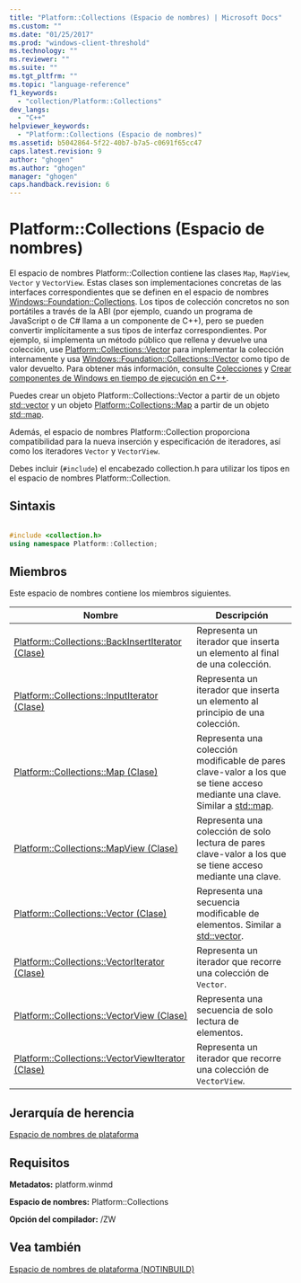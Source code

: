 ```yaml
---
title: "Platform::Collections (Espacio de nombres) | Microsoft Docs"
ms.custom: ""
ms.date: "01/25/2017"
ms.prod: "windows-client-threshold"
ms.technology: ""
ms.reviewer: ""
ms.suite: ""
ms.tgt_pltfrm: ""
ms.topic: "language-reference"
f1_keywords: 
  - "collection/Platform::Collections"
dev_langs: 
  - "C++"
helpviewer_keywords: 
  - "Platform::Collections (Espacio de nombres)"
ms.assetid: b5042864-5f22-40b7-b7a5-c0691f65cc47
caps.latest.revision: 9
author: "ghogen"
ms.author: "ghogen"
manager: "ghogen"
caps.handback.revision: 6
---
```

# Platform::Collections (Espacio de nombres)
El espacio de nombres Platform::Collection contiene las clases `Map`, `MapView`, `Vector` y `VectorView`. Estas clases son implementaciones concretas de las interfaces correspondientes que se definen en el espacio de nombres [Windows::Foundation::Collections](http://go.microsoft.com/fwlink/p/?LinkId=262645). Los tipos de colección concretos no son portátiles a través de la ABI \(por ejemplo, cuando un programa de JavaScript o de C\# llama a un componente de C\+\+\), pero se pueden convertir implícitamente a sus tipos de interfaz correspondientes. Por ejemplo, si implementa un método público que rellena y devuelve una colección, use [Platform::Collections::Vector](../cppcx/platform-collections-vector-class.md) para implementar la colección internamente y usa [Windows::Foundation::Collections::IVector](http://go.microsoft.com/fwlink/p/?LinkId=262410) como tipo de valor devuelto. Para obtener más información, consulte [Colecciones](../cppcx/collections-c-cx.md) y [Crear componentes de Windows en tiempo de ejecución en C\+\+](../Topic/Creating%20Windows%20Runtime%20Components%20in%20C++.md).  
  
 Puedes crear un objeto Platform::Collections::Vector a partir de un objeto [std::vector](../Topic/vector%20Class%201.md) y un objeto [Platform::Collections::Map](../cppcx/platform-collections-map-class.md) a partir de un objeto [std::map](../standard-library/map-class.md).  
  
 Además, el espacio de nombres Platform::Collection proporciona compatibilidad para la nueva inserción y especificación de iteradores, así como los iteradores `Vector` y `VectorView`.  
  
 Debes incluir \(`#include`\) el encabezado collection.h para utilizar los tipos en el espacio de nombres Platform::Collection.  
  
## Sintaxis  
  
```cpp  
  
#include <collection.h>  
using namespace Platform::Collection;  
```  
  
## Miembros  
 Este espacio de nombres contiene los miembros siguientes.  
  
|Nombre|Descripción|  
|------------|-----------------|  
|[Platform::Collections::BackInsertIterator \(Clase\)](../cppcx/platform-collections-backinsertiterator-class.md)|Representa un iterador que inserta un elemento al final de una colección.|  
|[Platform::Collections::InputIterator \(Clase\)](../cppcx/platform-collections-inputiterator-class.md)|Representa un iterador que inserta un elemento al principio de una colección.|  
|[Platform::Collections::Map \(Clase\)](../cppcx/platform-collections-map-class.md)|Representa una colección modificable de pares clave\-valor a los que se tiene acceso mediante una clave. Similar a [std::map](../standard-library/map-class.md).|  
|[Platform::Collections::MapView \(Clase\)](../cppcx/platform-collections-mapview-class.md)|Representa una colección de solo lectura de pares clave\-valor a los que se tiene acceso mediante una clave.|  
|[Platform::Collections::Vector \(Clase\)](../cppcx/platform-collections-vector-class.md)|Representa una secuencia modificable de elementos. Similar a [std::vector](../Topic/vector%20Class%201.md).|  
|[Platform::Collections::VectorIterator \(Clase\)](../cppcx/platform-collections-vectoriterator-class.md)|Representa un iterador que recorre una colección de `Vector`.|  
|[Platform::Collections::VectorView \(Clase\)](../cppcx/platform-collections-vectorview-class.md)|Representa una secuencia de solo lectura de elementos.|  
|[Platform::Collections::VectorViewIterator \(Clase\)](../cppcx/platform-collections-vectorviewiterator-class.md)|Representa un iterador que recorre una colección de `VectorView`.|  
  
## Jerarquía de herencia  
 [Espacio de nombres de plataforma](../cppcx/platform-namespace-c-cx.md)  
  
## Requisitos  
 **Metadatos:** platform.winmd  
  
 **Espacio de nombres:** Platform::Collections  
  
 **Opción del compilador:** \/ZW  
  
## Vea también  
 [Espacio de nombres de plataforma \(NOTINBUILD\)](http://msdn.microsoft.com/es-es/f3ce3eab-028c-4204-ba9f-9ab8af17c8c4)